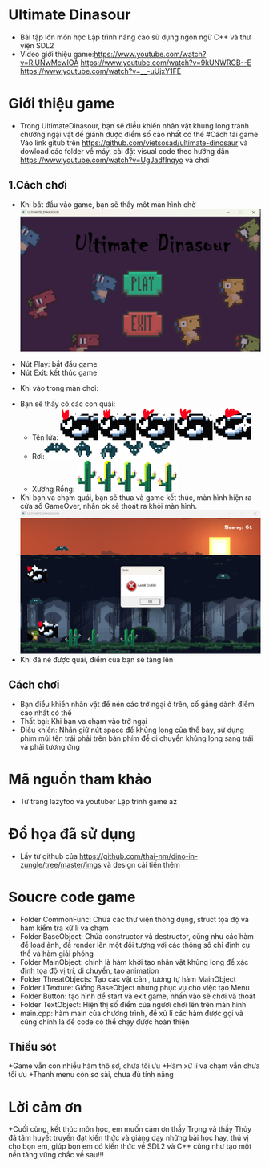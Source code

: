 # Ultimate Dinasour
- Bài tập lớn môn học Lập trình nâng cao sử dụng ngôn ngữ C++ và thư viện SDL2
- Video giới thiệu game:<https://www.youtube.com/watch?v=RiUNwMcwlOA> <https://www.youtube.com/watch?v=9kUNWRCB--E> <https://www.youtube.com/watch?v=__-uUjxY1FE>
# Giới thiệu game
- Trong UltimateDinasour, bạn sẽ điều khiển nhân vật khung long tránh chướng ngại vật để giành được điểm số cao nhất có thế
#Cách tải game
 Vào link gitub trên <https://github.com/vietsosad/ultimate-dinosaur> và dowload các folder về máy, cài đặt visual code theo hướng dẫn <https://www.youtube.com/watch?v=UgJadfInqyo> và chơi

## 1.Cách chơi
- Khi bắt đầu vào game, bạn sẽ thấy môt màn hình chờ ![menu](https://github.com/vietsosad/ultimate-dinosaur/blob/master/DINASOUR/Turtorial/Screenshot%202024-04-26%20230304.png)
+ Nút Play: bắt đầu game
+ Nút Exit: kết thúc game
- Khi vào trong màn chơi:
+ Bạn sẽ thấy có các con quái:
   + Tên lửa: ![Rocket](https://github.com/vietsosad/ultimate-dinosaur/blob/master/DINASOUR/imgs/enemy/rocket_.png) 
   + Rơi:![Bat](https://github.com/vietsosad/ultimate-dinosaur/blob/master/DINASOUR/imgs/enemy/bat.png)
   + Xương Rồng: ![catus](https://github.com/vietsosad/ultimate-dinosaur/blob/master/DINASOUR/imgs/enemy/cactus.png) 
+ Khi bạn va chạm quái, bạn sẽ thua và game kết thúc, màn hình hiện ra cửa số GameOver, nhấn ok sẽ thoát ra khỏi màn hình. ![Over](https://github.com/vietsosad/ultimate-dinosaur/blob/master/DINASOUR/Turtorial/Screenshot%202024-04-26%20230345.png)
+ Khi đã né được quái, điểm của bạn sẽ tăng lên
## Cách chơi
- Bạn điều khiển nhân vật để nén các trở ngại ở trên, cố gắng dành điểm cao nhất có thể
- Thất bại: Khi bạn va chạm vào trở ngại
- Điều khiển: Nhấn giữ nút space để khủng long của thể bay, sử dụng phím mũi tên trái phải trên bàn phím để di chuyển khủng long sang trái và phải tương ứng
# Mã nguồn tham khảo 
- Từ trang lazyfoo và youtuber Lập trình game az
# Đồ họa đã sử dụng
- Lấy từ github của <https://github.com/thai-nm/dino-in-zungle/tree/master/imgs> và design cải tiến thêm
# Soucre code game
+ Folder CommonFunc: Chứa các thư viện thông dụng, struct tọa độ và hàm kiểm tra xử lí va chạm
+ Folder BaseObject: Chứa constructor và destructor, cũng như các hàm để load ảnh, để render lên một đối tượng với các thông số chỉ định cụ thể và hàm giải phóng
+ Folder MainObject: chính là hàm khởi tạo nhân vật khủng long để xác định tọa độ vị trí, di chuyển, tạo animation
+ Folder ThreatObjects: Tạo các vật cản , tương tự hàm MainObject
+ Folder LTexture:  Giống BaseObject nhưng phục vụ cho việc tạo Menu 
+ Folder Button: tạo hình để start và exit game, nhấn vào sẽ chơi và thoát
+ Folder TextObject: Hiện thị số điểm của người chơi lên trên màn hình
+ main.cpp: hàm main của chương trình, để xử lí các hàm được gọi và cũng chính là để code có thể chạy được hoàn thiện
## Thiếu sót
+Game vẫn còn nhiều hàm thô sơ, chưa tối ưu
+Hàm xử lí va chạm vẫn chưa tối ưu
+Thanh menu còn sơ sài, chưa đủ tính năng
  # Lời cảm ơn
  +Cuối cùng, kết thúc môn học, em muốn cảm ơn thầy Trọng và thầy Thủy đã tâm huyết truyền đạt kiến thức và giảng dạy những bài học hay, thú vị cho bọn em, giúp bọn em có kiến thức về SDL2 và C++ cũng như tạo một nền tảng vững chắc về sau!!!
